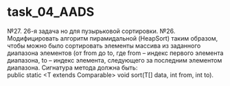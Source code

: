 # task_04_AADS
№27.	26-я задача но для пузырьковой сортировки.
№26.	Модифицировать алгоритм пирамидальной (HeapSort) таким образом, чтобы можно было сортировать элементы массива из заданного диапазона элементов (от from до to, где from – индекс первого элемента диапазона, to – индекс элемента, следующего за последним элементом диапазона. Сигнатура метода должна быть:	
public static <T extends Comparable<T>> void sort(T[] data, int from, int to).


